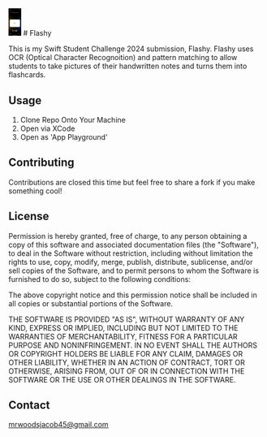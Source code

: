 
<img src='https://github.com/JacobWoods19/Flashy/blob/main/FlashySS1.PNG?raw=true' width='25'>
# Flashy


This is my Swift Student Challenge 2024 submission, Flashy. Flashy uses OCR (Optical Character Recognoition) and pattern matching to allow students to take pictures of their handwritten notes and turns them into flashcards.

## Usage
1. Clone Repo Onto Your Machine
2. Open via XCode
3. Open as 'App Playground'

## Contributing

Contributions are closed this time but feel free to share a fork if you make something cool!

## License

Permission is hereby granted, free of charge, to any person obtaining
a copy of this software and associated documentation files (the
"Software"), to deal in the Software without restriction, including
without limitation the rights to use, copy, modify, merge, publish,
distribute, sublicense, and/or sell copies of the Software, and to
permit persons to whom the Software is furnished to do so, subject to
the following conditions:

The above copyright notice and this permission notice shall be
included in all copies or substantial portions of the Software.

THE SOFTWARE IS PROVIDED "AS IS", WITHOUT WARRANTY OF ANY KIND,
EXPRESS OR IMPLIED, INCLUDING BUT NOT LIMITED TO THE WARRANTIES OF
MERCHANTABILITY, FITNESS FOR A PARTICULAR PURPOSE AND
NONINFRINGEMENT. IN NO EVENT SHALL THE AUTHORS OR COPYRIGHT HOLDERS BE
LIABLE FOR ANY CLAIM, DAMAGES OR OTHER LIABILITY, WHETHER IN AN ACTION
OF CONTRACT, TORT OR OTHERWISE, ARISING FROM, OUT OF OR IN CONNECTION
WITH THE SOFTWARE OR THE USE OR OTHER DEALINGS IN THE SOFTWARE.

## Contact

mrwoodsjacob45@gmail.com
